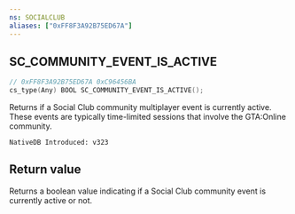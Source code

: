 ```yaml
---
ns: SOCIALCLUB
aliases: ["0xFF8F3A92B75ED67A"]
---
```

## SC_COMMUNITY_EVENT_IS_ACTIVE

```c
// 0xFF8F3A92B75ED67A 0xC96456BA
cs_type(Any) BOOL SC_COMMUNITY_EVENT_IS_ACTIVE();
```

Returns if a Social Club community multiplayer event is currently active. These events are typically time-limited sessions that involve the GTA:Online community.

```
NativeDB Introduced: v323
```

## Return value
Returns a boolean value indicating if a Social Club community event is currently active or not.